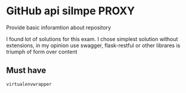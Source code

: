 # GitHub api silmpe PROXY
Provide basic inforamtion about repository

I found lot of solutions for this exam.
I chose simplest solution without extensions, in my opinion use swagger, flask-restful or other librares is triumph of form over content

## Must have 

`virtualenvwrapper`


